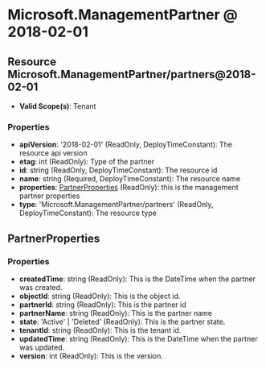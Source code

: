 # Microsoft.ManagementPartner @ 2018-02-01

## Resource Microsoft.ManagementPartner/partners@2018-02-01
* **Valid Scope(s)**: Tenant
### Properties
* **apiVersion**: '2018-02-01' (ReadOnly, DeployTimeConstant): The resource api version
* **etag**: int (ReadOnly): Type of the partner
* **id**: string (ReadOnly, DeployTimeConstant): The resource id
* **name**: string (Required, DeployTimeConstant): The resource name
* **properties**: [PartnerProperties](#partnerproperties) (ReadOnly): this is the management partner properties
* **type**: 'Microsoft.ManagementPartner/partners' (ReadOnly, DeployTimeConstant): The resource type

## PartnerProperties
### Properties
* **createdTime**: string (ReadOnly): This is the DateTime when the partner was created.
* **objectId**: string (ReadOnly): This is the object id.
* **partnerId**: string (ReadOnly): This is the partner id
* **partnerName**: string (ReadOnly): This is the partner name
* **state**: 'Active' | 'Deleted' (ReadOnly): This is the partner state.
* **tenantId**: string (ReadOnly): This is the tenant id.
* **updatedTime**: string (ReadOnly): This is the DateTime when the partner was updated.
* **version**: int (ReadOnly): This is the version.

